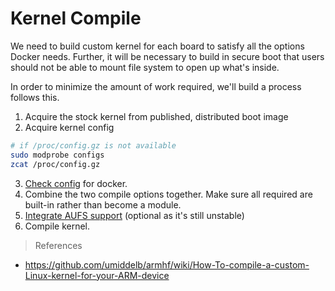 # Kernel Compile  

We need to build custom kernel for each board to satisfy all the options Docker needs. Further, it will be necessary to build in secure boot that users should not be able to mount file system to open up what's inside.

In order to minimize the amount of work required, we'll build a process follows this.

1. Acquire the stock kernel from published, distributed boot image
2. Acquire kernel config

  ```sh
  # if /proc/config.gz is not available
  sudo modprobe configs
  zcat /proc/config.gz
  ```
3. [Check config](https://github.com/docker/docker/blob/master/contrib/check-config.sh) for docker.
4. Combine the two compile options together. Make sure all required are built-in rather than become a module.
5. [Integrate AUFS support](wiki/Installing,-running,-using-docker-on-armhf-(ARMv7)-devices#aufs-integration) (optional as it's still unstable) 
6. Compile kernel.


> References

- <https://github.com/umiddelb/armhf/wiki/How-To-compile-a-custom-Linux-kernel-for-your-ARM-device>